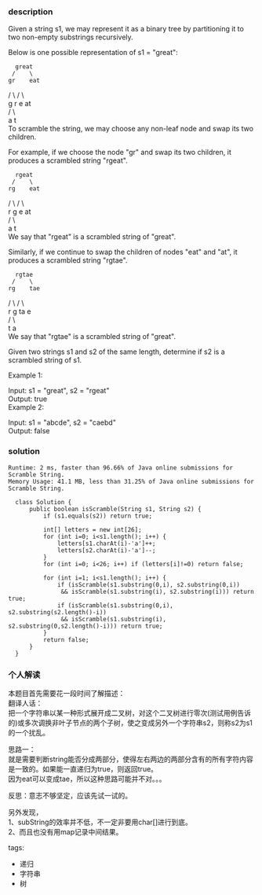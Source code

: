 ### description    
  Given a string s1, we may represent it as a binary tree by partitioning it to two non-empty substrings recursively.  
    
  Below is one possible representation of s1 = "great":  
    
      great  
     /    \  
    gr    eat  
   / \    /  \  
  g   r  e   at  
             / \  
            a   t  
  To scramble the string, we may choose any non-leaf node and swap its two children.  
    
  For example, if we choose the node "gr" and swap its two children, it produces a scrambled string "rgeat".  
    
      rgeat  
     /    \  
    rg    eat  
   / \    /  \  
  r   g  e   at  
             / \  
            a   t  
  We say that "rgeat" is a scrambled string of "great".  
    
  Similarly, if we continue to swap the children of nodes "eat" and "at", it produces a scrambled string "rgtae".  
    
      rgtae  
     /    \  
    rg    tae  
   / \    /  \  
  r   g  ta  e  
         / \  
        t   a  
  We say that "rgtae" is a scrambled string of "great".  
    
  Given two strings s1 and s2 of the same length, determine if s2 is a scrambled string of s1.  
    
  Example 1:  
    
  Input: s1 = "great", s2 = "rgeat"  
  Output: true  
  Example 2:  
    
  Input: s1 = "abcde", s2 = "caebd"  
  Output: false  
### solution    
```    
Runtime: 2 ms, faster than 96.66% of Java online submissions for Scramble String.  
Memory Usage: 41.1 MB, less than 31.25% of Java online submissions for Scramble String.  
  
  class Solution {  
      public boolean isScramble(String s1, String s2) {  
          if (s1.equals(s2)) return true;   
            
          int[] letters = new int[26];  
          for (int i=0; i<s1.length(); i++) {  
              letters[s1.charAt(i)-'a']++;  
              letters[s2.charAt(i)-'a']--;  
          }  
          for (int i=0; i<26; i++) if (letters[i]!=0) return false;  
        
          for (int i=1; i<s1.length(); i++) {  
              if (isScramble(s1.substring(0,i), s2.substring(0,i))   
               && isScramble(s1.substring(i), s2.substring(i))) return true;  
              if (isScramble(s1.substring(0,i), s2.substring(s2.length()-i))   
               && isScramble(s1.substring(i), s2.substring(0,s2.length()-i))) return true;  
          }  
          return false;  
      }  
  }  
```    
    
### 个人解读    
  本题目首先需要花一段时间了解描述：  
  翻译人话：  
  把一个字符串以某一种形式展开成二叉树，对这个二叉树进行零次(测试用例告诉的)或多次调换非叶子节点的两个子树，使之变成另外一个字符串s2，则称s2为s1的一个扰乱。  
    
  思路一：  
  就是需要判断string能否分成两部分，使得左右两边的两部分含有的所有字符内容是一致的。如果能一直递归为true，则返回true。   
  因为eat可以变成tae，所以这种思路可能并不对。。。  
    
  反思：意志不够坚定，应该先试一试的。  
    
  另外发现，  
  1、subString的效率并不低，不一定非要用char[]进行到底。  
  2、而且也没有用map记录中间结果。  
    
tags:    
  -  递归  
  -  字符串  
  -  树  
